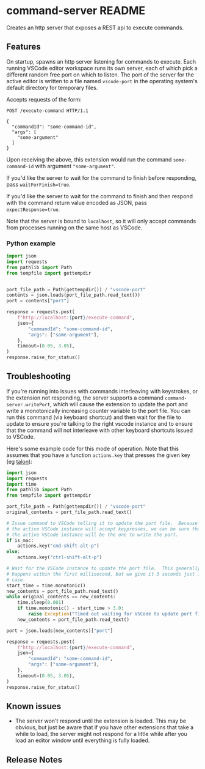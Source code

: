 # command-server README

Creates an http server that exposes a REST api to execute commands. 

## Features

On startup, spawns an http server listening for commands to execute. Each
running VSCode editor workspace runs its own server, each of which pick a
different random free port on which to listen.
The port of the server for the active editor is written to a file named
`vscode-port` in the operating system's default directory for temporary files.

Accepts requests of the form:

```http
POST /execute-command HTTP/1.1

{
  "commandId": "some-command-id",
  "args": [
    "some-argument"
  ]
}
```

Upon receiving the above, this extension would run the command
`some-command-id` with argument `"some-argument"`.

If you'd like the server to wait for the command to finish before responding,
pass `waitForFinish=true`.

If you'd like the server to wait for the command to finish and then respond
with the command return value encoded as JSON, pass `expectResponse=true`.

Note that the server is bound to `localhost`, so it will only accept commands
from processes running on the same host as VSCode.

### Python example

```py
import json
import requests
from pathlib import Path
from tempfile import gettempdir


port_file_path = Path(gettempdir()) / "vscode-port"
contents = json.loads(port_file_path.read_text())
port = contents["port"]

response = requests.post(
    f"http://localhost:{port}/execute-command",
    json={
        "commandId": "some-command-id",
        "args": ["some-argument"],
    },
    timeout=(0.05, 3.05),
)
response.raise_for_status()
```

## Troubleshooting

If you're running into issues with commands interleaving with keystrokes, or the extension not responding, the server supports a command `command-server.writePort`, which will cause the extension to update the port and write a monotonically increasing counter variable to the port file.  You can run this command (via keyboard shortcut) and then wait for the file to update to ensure you're talking to the right vscode instance and to ensure that the command will not interleave with other keyboard shortcuts issued to VSCode.

Here's some example code for this mode of operation. Note that this assumes
that you have a function `actions.key` that presses the given key (eg
[talon](https://talonvoice.com/)):

```py
import json
import requests
import time
from pathlib import Path
from tempfile import gettempdir

port_file_path = Path(gettempdir()) / "vscode-port"
original_contents = port_file_path.read_text()

# Issue command to VSCode telling it to update the port file.  Because only
# the active VSCode instance will accept keypresses, we can be sure that
# the active VSCode instance will be the one to write the port.
if is_mac:
    actions.key("cmd-shift-alt-p")
else:
    actions.key("ctrl-shift-alt-p")

# Wait for the VSCode instance to update the port file.  This generally
# happens within the first millisecond, but we give it 3 seconds just in
# case.
start_time = time.monotonic()
new_contents = port_file_path.read_text()
while original_contents == new_contents:
    time.sleep(0.001)
    if time.monotonic() - start_time > 3.0:
        raise Exception("Timed out waiting for VSCode to update port file")
    new_contents = port_file_path.read_text()

port = json.loads(new_contents)["port"]

response = requests.post(
    f"http://localhost:{port}/execute-command",
    json={
        "commandId": "some-command-id",
        "args": ["some-argument"],
    },
    timeout=(0.05, 3.05),
)
response.raise_for_status()
```

## Known issues

- The server won't respond until the extension is loaded.  This may be obvious,
  but just be aware that if you have other extensions that take a while to
  load, the server might not respond for a little while after you load an
  editor window until everything is fully loaded.

## Release Notes
